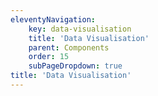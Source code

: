 ```yaml
---
eleventyNavigation:
    key: data-visualisation
    title: 'Data Visualisation'
    parent: Components
    order: 15
    subPageDropdown: true
title: 'Data Visualisation'
---
```

